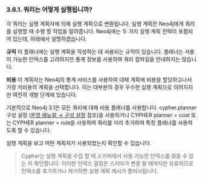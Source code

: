 ### 3.6.1. 쿼리는 어떻게 실행됩니까?
각 쿼리는 실행 계획자에 의해 실행 계획으로 변환됩니다. 실행 계획은 Neo4j에게 쿼리를 실행할 때 수행 할 작업을 알려줍니다. Neo4j에는 두 가지 실행 계획 전략이 포함되어 있는데, 아래에서 설명하겠습니다.

**규칙**
이 플래너에는 실행 계획을 작성하는 데 사용되는 규칙이 있습니다. 플래너는 사용이 가능한 인덱스를 고려하지만 통계 정보를 사용하여 쿼리 컴파일을 안내하지는 않습니다.

**비용**
이 계획자는 Neo4j의 통계 서비스를 사용하여 대체 계획에 비용을 할당하고나서 가장 저비용의 계획을 선택합니다. 이는 대부분의 경우 우수한 실행 계획으로 이어지지만 여전히 개발 단계에 있습니다.

기본적으로 Neo4j 3.1은 모든 쿼리에 대해 비용 플래너를 사용합니다. cypher.planner 구성 설정 ([운영 메뉴얼 → 구성 설정]() 참조)을 사용하거나 CYPHER planner = cost 또는 CYPHER planner = rule을 사용하여 쿼리를 미리 추가하여 특정 플래너를 사용하도록 할 수 있습니다.

실행 계획을 보고 어떤 계획자가 사용되었는지 확인할 수 있습니다.

> Cypher는 실행 계획을 수립 할 때 스키마에서 사용 가능한 인덱스를 찾을 수 있는 지 확인합니다. 이러한 인덱스 결정은 스키마가 변경 될 때까지만 유효하므로 인덱스를 추가하거나 제거하면 실행 계획 캐시가 플러시됩니다.
